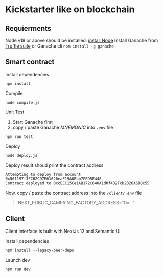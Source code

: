# Kickstarter like on blockchain

## Requierments

Node v18 or above should be installed: [install Node](https://nodejs.org)
Install Ganache from [Truffle suite](https://trufflesuite.com/ganache/) or Ganache cli `npm install -g ganache`

## Smart contract

Install dependencies

```shell
npm install
```

Compile

```shell
node compile.js
```

Unit Test

1. Start Ganache first
2. copy / paste Ganache *MNEMONIC* into `.env` file

```shell
npm run test
```

Deploy

```shell
node deploy.js
```

Deploy result shoud print the contract address

```shell
Attempting to deploy from account 0x561197f3FC62C97E61620eaF19A0Ebb7FED5E448
Contract deployed to 0xcEEC15Ce1AB172C640A1d0f432FcD2326A6B8c55
```

Now, copy / paste the contract address into the `/client/.env` file

> NEXT_PUBLIC_CAMPAING_FACTORY_ADDRESS="0x..."

## Client

Client interface is built with NextJs 12 and Semantic UI

Install dependencies

```shell
npm install --legacy-peer-deps
```

Launch dev

```shell
npm run dev
```

